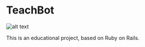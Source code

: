 # TeachBot

![alt text](https://api.travis-ci.org/Okalia/TeachBot.svg?branch=dev "Build status")

This is an educational project, based on Ruby on Rails.     
